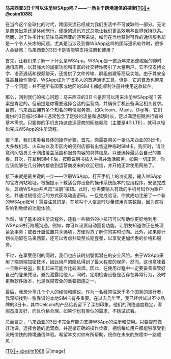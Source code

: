 **马来西亚3日卡可以注册WSApp吗？——一场关于跨境通信的探索[[TG💪+ @esim1088](https://t.me/s/esim1088)]**

在当今这个全球化的时代，跨国交流已经成为我们生活中不可或缺的一部分。无论是商务出差还是休闲旅行，便捷的通讯方式总能让我们更高效地与世界保持联系。然而，对于许多计划前往马来西亚的游客来说，如何在当地获得可靠的通信服务却是一个令人头疼的问题。尤其是当涉及到像WSApp这样的国际通讯软件时，很多人会疑惑：马来西亚的3日卡是否能够支持注册和使用？

首先，让我们来了解一下什么是WSApp。WSApp是一款近年来迅速崛起的即时通讯应用，以其强大的加密功能和丰富的社交特性吸引了大量用户。它不仅支持文字、语音通话和视频聊天，还提供了文件传输、群组创建等高级功能。由于其安全性高且操作简便，WSApp成为了很多人的首选通讯工具。但是，它的普及也带来了一个问题：并不是所有国家或地区的SIM卡都能顺利注册并使用这款软件。

那么，回到我们的核心问题：马来西亚的3日卡是否可以用来注册WSApp呢？答案是肯定的，但前提是你需要选择合适的运营商，并确保手机设备满足相关要求。目前，马来西亚拥有多个知名的电信服务商，如Celcom、Maxis、Digi等，它们提供的3日临时SIM卡通常包含了足够的流量和通话时长，足以满足短期旅行者的基本需求。只要你的手机支持这些运营商的网络频段（主要是4G LTE），就可以轻松完成WSApp的注册流程。

接下来，我们来看看具体的操作步骤。首先，你需要购买一张马来西亚的3日卡。大多数机场、火车站以及市区内的便利店都有出售这种临时SIM卡。购买时，请注意询问店员关于网络覆盖范围和服务内容的具体信息，以便选择最适合自己的套餐。其次，在拿到SIM卡后，按照说明书插入手机并激活服务。如果一切正常，你应该能够在几分钟内接收到运营商发来的欢迎短信，并开始正常使用网络了。

接下来就是最关键的一步——注册WSApp。打开手机上的浏览器，输入WSApp的官方网站地址，根据提示下载适合你设备的操作系统版本的应用程序。安装完成后，启动WSApp并点击“注册”按钮。此时，你需要输入有效的手机号码作为账户名，并通过短信验证的方式获取动态密码。一旦完成验证，你就成功注册了一个新的WSApp账号！需要注意的是，在填写个人信息时尽量使用真实数据，因为这将影响到后续的功能体验。

当然，除了基本的注册流程外，还有一些额外的小技巧可以帮助你更好地利用WSApp进行跨境沟通。例如，你可以设置自动回复功能，让朋友知道你正在处理紧急事务；或者开启位置共享选项，方便对方了解你的实时动向。此外，如果你计划长期留在马来西亚，还可以考虑升级至长期套餐，以享受更加优惠的价格和服务。

不过，在享受便利的同时，我们也应该时刻警惕潜在的安全风险。由于WSApp采用了端到端加密技术，因此用户的隐私得到了最大程度的保护。然而，这也意味着一旦账户被盗，恢复起来可能会比较麻烦。因此，在使用过程中一定要妥善保管好自己的登录凭证，避免泄露给他人。同时，定期检查设备是否存在异常行为，及时更新软件版本，也是保障安全的重要措施之一。

最后，我想分享几个个人的经验和建议。作为一名经常往返于多个国家的旅行者，我深知找到一张靠谱的本地SIM卡有多重要。在过去几年里，我已经尝试过不少品牌的3日卡，其中Celcom的产品给我留下了深刻印象。他们的网络速度稳定，客服态度友好，而且价格合理。如果你也有类似的需求，不妨试试看。

总而言之，马来西亚的3日卡完全有能力支持WSApp的注册和使用。只要提前做好功课，选择合适的运营商，并遵循正确的操作步骤，相信每位用户都能够享受到流畅愉快的跨境通信体验。希望本文对你有所帮助，祝你在未来的旅程中一路顺风！

[[TG💪+ @esim1088](https://t.me/s/esim1088) ![Image](https://i.postimg.cc/4NQfJmqS/Snipaste-2025-05-13-00-14-12.png)]